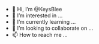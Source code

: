 - 👋 Hi, I’m @KeysBlee
- 👀 I’m interested in ...
- 🌱 I’m currently learning ...
- 💞️ I’m looking to collaborate on ...
- 📫 How to reach me ...

<!---
KeysBlee/KeysBlee is a ✨ special ✨ repository because its `README.md` (this file) appears on your GitHub profile.
You can click the Preview link to take a look at your changes.
--->
